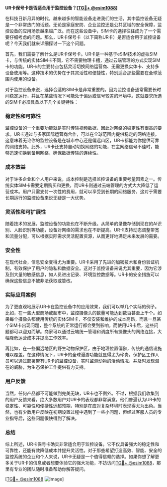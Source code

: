 **UR卡保号卡是否适合用于监控设备？[[TG💪+ @esim1088](https://t.me/s/esim1088)]**

在科技日新月异的时代，越来越多的智能设备走进我们的生活，其中监控设备无疑是一个非常热门的话题。无论是家庭安防、企业监控还是公共区域的安全保障，监控设备的应用场景越来越广泛。而在这些设备中，SIM卡的选择往往成为了一个需要仔细考虑的问题。那么，UR卡保号卡（以下简称UR卡）是否适合用于监控设备呢？今天我们就来详细探讨一下这个问题。

首先，我们需要了解什么是UR卡保号卡。UR卡是一种基于eSIM技术的虚拟SIM卡，与传统的实体SIM卡不同，它不需要物理卡槽，通过云端管理的方式实现SIM卡的功能。UR卡的主要特点包括灵活切换网络运营商、无需更换实体卡、支持多设备使用等。这种技术的优势在于其灵活性和便捷性，特别适合那些需要在全球范围内使用的设备。

对于监控设备来说，选择合适的SIM卡是非常重要的。因为监控设备通常需要长时间稳定运行，并且在某些情况下可能处于偏远或信号较差的环境中。这就要求所选的SIM卡必须具备以下几个关键特性：

### 稳定性和可靠性

监控设备的一个重要功能就是实时传输视频数据，因此对网络的稳定性有很高的要求。UR卡通过与多家国际运营商合作，可以在全球范围内提供稳定的网络连接。这意味着无论你的监控设备是在城市中心还是偏远山区，UR卡都能为你提供可靠的网络支持。此外，UR卡还支持自动切换网络的功能，在主网络信号不佳时，能够迅速切换到备用网络，确保数据传输的连续性。

### 成本效益

对于许多企业和个人用户来说，成本控制是选择监控设备的重要考量因素之一。传统实体SIM卡需要定期购买和更换，而UR卡则通过云端管理的方式大大降低了运营成本。用户只需支付一次性的费用，就可以享受到长期的网络服务，这对于需要长期运行的监控设备来说无疑是一大优势。

### 灵活性和可扩展性

随着技术的发展，监控设备的功能也在不断升级。从简单的录像存储到现在的AI识别、人脸识别等功能，设备对网络的需求也在不断提高。UR卡支持动态调整带宽和流量分配，可以根据实际需求灵活配置资源，从而更好地满足未来发展的需要。

### 安全性

在现代社会，信息安全变得尤为重要。UR卡采用了先进的加密技术和身份验证机制，有效保护了用户的隐私和数据安全。这对于监控设备来说尤其重要，因为它涉及到大量的敏感信息，如人员进出记录、环境监控数据等。UR卡的安全措施可以确保这些信息不被非法获取或篡改。

### 实际应用案例

为了更直观地展示UR卡在监控设备中的应用效果，我们可以举几个实际的例子。比如，在一些大型商场或超市中，监控摄像头的数量可能达到数百甚至上千个。如果每个摄像头都使用传统的实体SIM卡，不仅安装和维护的成本高昂，而且一旦某个SIM卡出现问题，整个系统的正常运行都会受到影响。而使用UR卡后，这些问题都可以迎刃而解。商家可以通过云端统一管理和调度所有摄像头的网络连接，大幅降低运营成本并提高工作效率。

再比如，在一些偏远地区的野生动物保护区，由于地理位置偏僻，传统的通信设施难以覆盖。在这种情况下，UR卡的全球漫游功能就显得尤为珍贵。保护区工作人员可以通过部署带有UR卡的监控设备，实时监测动物的活动情况，并及时发现潜在的威胁，为生态保护工作提供有力支持。

### 用户反馈

当然，任何产品都不可能做到完美无缺，UR卡也不例外。不过，根据我们收集到的用户反馈来看，绝大多数用户对UR卡的表现都非常满意。他们普遍认为UR卡的稳定性、可靠性和便捷性远超预期，特别是在应对复杂环境时表现得尤为出色。当然，也有少数用户反映在初期设置过程中遇到了一些小问题，但经过客服人员的专业指导后，这些问题很快得到了解决。

### 总结

综上所述，UR卡保号卡确实非常适合用于监控设备。它不仅具备强大的稳定性和可靠性，还能有效降低成本并提升灵活性。对于那些希望打造高效、智能、安全的监控系统的企业和个人来说，UR卡无疑是一个值得信赖的选择。如果你想了解更多关于UR卡的信息或者想要体验它的强大功能，不妨访问[TG💪+ @esim1088](https://t.me/s/esim1088)，那里有专业的团队随时准备帮助你解答疑问。

[[TG💪+ @esim1088](https://t.me/s/esim1088) ![Image](https://i.postimg.cc/4NQfJmqS/Snipaste-2025-05-13-00-14-12.png)]